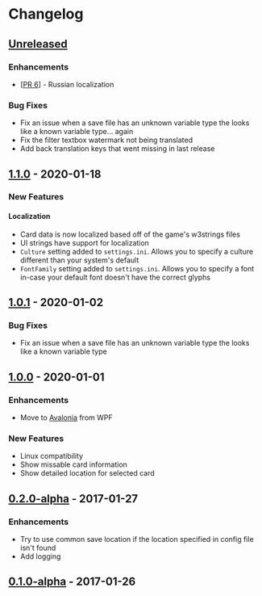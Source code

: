 # Changelog

## [Unreleased]

### Enhancements

- [[PR 6]] - Russian localization

### Bug Fixes

 - Fix an issue when a save file has an unknown variable type the looks like a known variable type... again
 - Fix the filter textbox watermark not being translated
 - Add back translation keys that went missing in last release

## [1.1.0] - 2020-01-18

### New Features

#### Localization

- Card data is now localized based off of the game's w3strings files
- UI strings have support for localization
- `Culture` setting added to `settings.ini`. Allows you to specify a culture different than your system's default
- `FontFamily` setting added to `settings.ini`. Allows you to specify a font in-case your default font doesn't have the correct glyphs

## [1.0.1] - 2020-01-02

### Bug Fixes

- Fix an issue when a save file has an unknown variable type the looks like a known variable type

## [1.0.0] - 2020-01-01

### Enhancements

- Move to [Avalonia] from WPF

### New Features

- Linux compatibility
- Show missable card information
- Show detailed location for selected card

## [0.2.0-alpha] - 2017-01-27

### Enhancements

- Try to use common save location if the location specified in config file isn't found
- Add logging

## [0.1.0-alpha] - 2017-01-26

[unreleased]: https://github.com/rfvgyhn/gwent-tracker/compare/v1.1.0...HEAD
[1.1.0]: https://github.com/rfvgyhn/gwent-tracker/compare/v1.0.1...v1.1.0
[1.0.1]: https://github.com/rfvgyhn/gwent-tracker/compare/v1.0.0...v1.0.1
[1.0.0]: https://github.com/rfvgyhn/gwent-tracker/compare/v0.2.0-alpha...v1.0.0
[0.2.0-alpha]: https://github.com/rfvgyhn/gwent-tracker/compare/v0.1.0-alpha...v0.2.0-alpha
[0.1.0-alpha]: https://github.com/rfvgyhn/gwent-tracker/compare/cd9002c...v0.1.0-alpha
[avalonia]: https://avaloniaui.net/
[PR 6]: https://github.com/Rfvgyhn/gwent-tracker/pull/6
